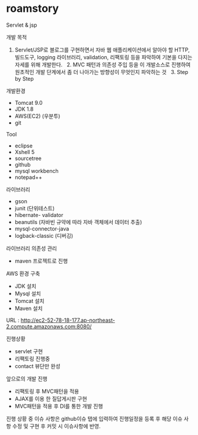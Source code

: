 # roamstory
Servlet &amp; jsp 

개발 목적
   1. Servlet/JSP로 블로그를 구현하면서 자바 웹 애플리케이션에서 알아야 할 HTTP,빌드도구, 
   logging 라이브러리, validation, 리팩토링 등을 파악하여 기본을 다지는 자세를 위해 개발한다.
   2. MVC 패턴과 의존성 주입 등을 이 개발소스로 진행하여 원초적인 개발 단계에서 좀 더 나아가는 방향성이 무엇인지 파악하는 것
   3. Step by Step

개발환경
- Tomcat 9.0
- JDK 1.8
- AWS(EC2) (우분투)
- git

Tool
 - eclipse
 - Xshell 5 
 - sourcetree
 - github
 - mysql workbench
 - notepad++
 
라이브러리
 - gson
 - junit (단위테스트)
 - hibernate- validator
 - beanutils (자바빈 규약에 따라 자바 객체에서 데이터 추출)
 - mysql-connector-java
 - logback-classic (디버깅)
 
라이브러리 의존성 관리
 - maven 프로젝트로 진행
 
AWS 환경 구축
- JDK 설치
- Mysql 설치
- Tomcat 설치
- Maven 설치
 
 
URL : http://ec2-52-78-18-177.ap-northeast-2.compute.amazonaws.com:8080/
 
진행상황
- servlet 구현
- 리팩토링 진행중
- contact 뷰단만 완성 

앞으로의 개발 진행
- 리팩토링 후 MVC패턴을 적용
- AJAX를 이용 한 질답게시판 구현
- MVC패턴을 적용 후 DI를 통한 개발 진행

진행 상황 중 이슈 사항은 github이슈 탭에 입력하여 진행일정을 등록 후 해당 이슈 사항 수정 및 구현 후 커밋 시 이슈사항에 반영.
 
